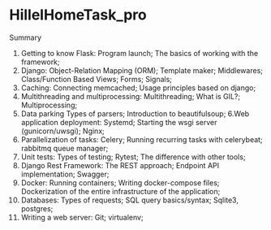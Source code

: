 # HillelHomeTask_pro

Summary
1. Getting to know Flask:
   Program launch;
   The basics of working with the framework;
2. Django:
   Object-Relation Mapping (ORM);
   Template maker;
   Middlewares;
   Class/Function Based Views;
   Forms;
   Signals;
3. Caching:
    Connecting memcached;
    Usage principles based on django;
4. Multithreading and multiprocessing:
    Multithreading;
    What is GIL?;
    Multiprocessing;
5. Data parking
    Types of parsers;
    Introduction to beautifulsoup;
6.Web application deployment:
    Systemd;
    Starting the wsgi server (gunicorn/uwsgi);
    Nginx;
7. Parallelization of tasks:
    Celery;
    Running recurring tasks with celerybeat;
    rabbitmq queue manager;
8. Unit tests:
    Types of testing;
    Rytest;
    The difference with other tools;
9. Django Rest Framework:
    The REST approach;
    Endpoint API implementation;
    Swagger;
10. Docker:
    Running containers;
    Writing docker-compose files;
    Dockerization of the entire infrastructure of the application;
11. Databases:
    Types of requests;
    SQL query basics/syntax;
    Sqlite3, postgres;
12. Writing a web server:
    Git;
    virtualenv;

